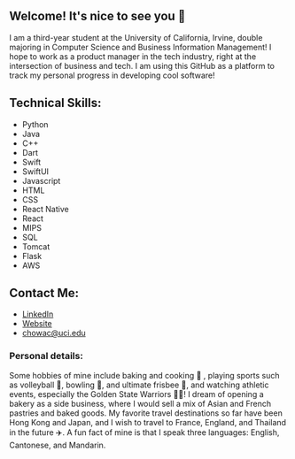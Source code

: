 ## Welcome! It's nice to see you 👋

I am a third-year student at the University of California, Irvine, double majoring in Computer Science and Business Information Management! I hope to work as a product manager in the tech industry, right at the intersection of business and tech. I am using this GitHub as a platform to track my personal progress in developing cool software!

## Technical Skills: 
- Python
- Java
- C++
- Dart
- Swift
- SwiftUI
- Javascript
- HTML
- CSS
- React Native
- React
- MIPS
- SQL
- Tomcat
- Flask
- AWS

## Contact Me: 
- [LinkedIn](https://www.linkedin.com/in/alvinachow)
- [Website](https://alvinachow.framer.website)
- [chowac@uci.edu](mailto:chowac@uci.edu)


### Personal details: 

Some hobbies of mine include baking and cooking 🍜 , playing sports such as volleyball 🏐, bowling 🎳, and ultimate frisbee 🥏, and watching athletic events, especially the Golden State Warriors 💙💛! I dream of opening a bakery as a side business, where I would sell a mix of Asian and French pastries and baked goods. My favorite travel destinations so far have been Hong Kong and Japan, and I wish to travel to France, England, and Thailand in the future ✈️. A fun fact of mine is that I speak three languages: English, Cantonese, and Mandarin.


<!--
**alvinacchow/alvinacchow** is a ✨ _special_ ✨ repository because its `README.md` (this file) appears on your GitHub profile.

Here are some ideas to get you started:

- 🔭 I’m currently working on ...
- 🌱 I’m currently learning ...
- 👯 I’m looking to collaborate on ...
- 🤔 I’m looking for help with ...
- 💬 Ask me about ...
- 📫 How to reach me: ...
- 😄 Pronouns: ...
- ⚡ Fun fact: ...
:i
:q
:q
-->
